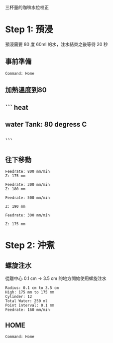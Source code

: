 
三杯量的咖啡水位校正

# Step 1: 預浸

預浸需要 80 度 60ml 的水，注水結束之後等待 20 秒

## 事前準備 

``` operations
Command: Home
```

## 加熱溫度到80

## ``` heat
## water Tank: 80 degress C
## ```

## 往下移動

``` move
Feedrate: 800 mm/min
Z: 175 mm
```

``` move
Feedrate: 300 mm/min
Z: 180 mm
```

``` move
Feedrate: 500 mm/min
```

``` move
Z: 190 mm
```

``` move
Feedrate: 300 mm/min
```

``` move
Z: 175 mm
```

# Step 2: 沖煮

## 螺旋注水

從離中心 0.1 cm -> 3.5 cm 的地方開始使用螺旋注水

``` spiral_total_water
Radius: 0.1 cm to 3.5 cm
High: 175 mm to 175 mm
Cylinder: 12
Total Water: 250 ml
Point interval: 0.1 mm
Feedrate: 160 mm/min
```

## HOME

``` operations
Command: Home
```
